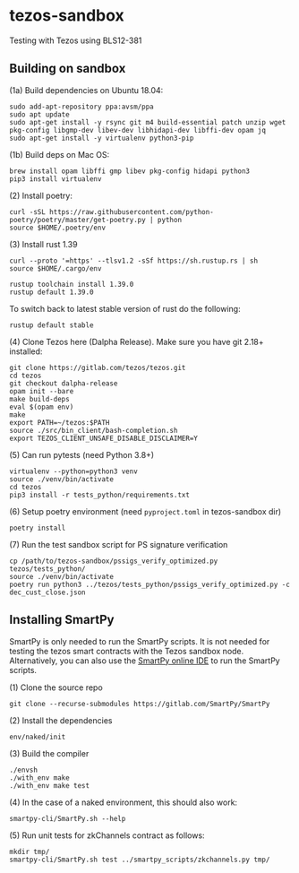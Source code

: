 # tezos-sandbox
Testing with Tezos using BLS12-381

## Building on sandbox

(1a) Build dependencies on Ubuntu 18.04:
	
	sudo add-apt-repository ppa:avsm/ppa
	sudo apt update
	sudo apt-get install -y rsync git m4 build-essential patch unzip wget pkg-config libgmp-dev libev-dev libhidapi-dev libffi-dev opam jq
	sudo apt-get install -y virtualenv python3-pip 
    
(1b) Build deps on Mac OS:

	brew install opam libffi gmp libev pkg-config hidapi python3
	pip3 install virtualenv

(2) Install poetry:
	
	curl -sSL https://raw.githubusercontent.com/python-poetry/poetry/master/get-poetry.py | python
	source $HOME/.poetry/env

(3) Install rust 1.39
	
	curl --proto '=https' --tlsv1.2 -sSf https://sh.rustup.rs | sh
	source $HOME/.cargo/env
	
	rustup toolchain install 1.39.0
	rustup default 1.39.0

To switch back to latest stable version of rust do the following:

	rustup default stable
	
(4) Clone Tezos here (Dalpha Release). Make sure you have git 2.18+ installed:
    
    git clone https://gitlab.com/tezos/tezos.git
    cd tezos
    git checkout dalpha-release
    opam init --bare
    make build-deps
    eval $(opam env)
    make
    export PATH=~/tezos:$PATH
    source ./src/bin_client/bash-completion.sh
    export TEZOS_CLIENT_UNSAFE_DISABLE_DISCLAIMER=Y

(5) Can run pytests (need Python 3.8+)
    
    virtualenv --python=python3 venv
    source ./venv/bin/activate
    cd tezos
    pip3 install -r tests_python/requirements.txt

(6) Setup poetry environment (need `pyproject.toml` in tezos-sandbox dir)

    poetry install 
    
(7) Run the test sandbox script for PS signature verification

    cp /path/to/tezos-sandbox/pssigs_verify_optimized.py tezos/tests_python/
    source ./venv/bin/activate
    poetry run python3 ../tezos/tests_python/pssigs_verify_optimized.py -c dec_cust_close.json

## Installing SmartPy

SmartPy is only needed to run the SmartPy scripts. It is not needed for testing the tezos smart contracts with the Tezos sandbox node. Alternatively, you can also use the [SmartPy online IDE](https://smartpy.io/) to run the SmartPy scripts.

(1) Clone the source repo

    git clone --recurse-submodules https://gitlab.com/SmartPy/SmartPy

(2) Install the dependencies

    env/naked/init

(3) Build the compiler

    ./envsh
    ./with_env make
    ./with_env make test

(4) In the case of a naked environment, this should also work:

    smartpy-cli/SmartPy.sh --help

(5) Run unit tests for zkChannels contract as follows:

    mkdir tmp/
    smartpy-cli/SmartPy.sh test ../smartpy_scripts/zkchannels.py tmp/

